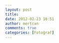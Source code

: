 ```yaml
---
layout: post
title: 
date: 2012-02-23 16:51
author: mertcan
comments: true
categories: [Fotoğraf]
---
```

<div>
<img src="http://www.mertcanekren.com/blog/wp-content/uploads/2012/02/shot_1330008612747.png" alt="" /></div>
